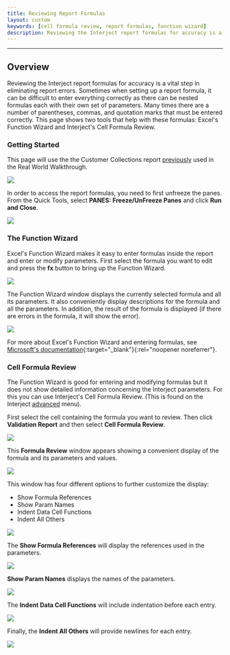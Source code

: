 ```yaml
---
title: Reviewing Report Formulas
layout: custom
keywords: [cell formula review, report formulas, function wizard]
description: Reviewing the Interject report formulas for accuracy is a vital step in eliminating report errors. This page shows two tools that help with these formulas&#58; Excel's Function Wizard and Interject's Cell Formula Review.
---
```

* * *

## Overview

Reviewing the Interject report formulas for accuracy is a vital step in eliminating report errors. Sometimes when setting up a report formula, it can be difficult to enter everything correctly as there can be nested formulas each with their own set of parameters. Many times there are a number of parentheses, commas, and quotation marks that must be entered correctly. This page shows two tools that help with these formulas: Excel's Function Wizard and Interject's Cell Formula Review.

### Getting Started

This page will use the the Customer Collections report [previously](/wAbout/Customer-Aging.html) used in the Real World Walkthrough.

![](/images/FormulasReviews/InterjectCustomerCollections.png)
<br>

In order to access the report formulas, you need to first unfreeze the panes. From the Quick Tools, select **PANES: Freeze/UnFreeze Panes** and click **Run and Close**.

![](/images/FormulasReviews/Unfreeze.png)
<br>

### The Function Wizard

Excel's Function Wizard makes it easy to enter formulas inside the report and enter or modify parameters. First select the formula you want to edit and press the **fx** button to bring up the Function Wizard.

![](/images/FormulasReviews/SelectFX.png)
<br>

The Function Wizard window displays the currently selected formula and all its parameters. It also conveniently display descriptions for the formula and all the parameters. In addition, the result of the formula is displayed (if there are errors in the formula, it will show the error).

![](/images/FormulasReviews/FunctionWizard.png)
<br>

For more about Excel's Function Wizard and entering formulas, see [Microsoft's documentation](https://support.microsoft.com/en-au/office/using-functions-and-nested-functions-in-excel-formulas-3f4cf298-ded7-4f91-bc80-607533b65f02){:target="_blank"}{:rel="noopener noreferrer"}.

### Cell Formula Review

The Function Wizard is good for entering and modifying formulas but it does not show detailed information concerning the Interject parameters. For this you can use Interject's Cell Formula Review. (This is found on the Interject [advanced](/wGetStarted/INTERJECT-Ribbon-Menu-Items.html#advanced-menu-items) menu).

First select the cell containing the formula you want to review. Then click **Validation Report** and then select **Cell Formula Review**.

![](/images/FormulasReviews/SelectCellFormulaReview.png)
<br>

This **Formula Review** window appears showing a convenient display of the formula and its parameters and values.

![](/images/FormulasReviews/FormulaReviewWindow.png)
<br>

This window has four different options to further customize the display:

* Show Formula References
* Show Param Names
* Indent Data Cell Functions
* Indent All Others

![](/images/FormulasReviews/FormulaReviewOptions.png)
<br>

The **Show Formula References** will display the references used in the parameters.

![](/images/FormulasReviews/ShowReferences.png)
<br>

**Show Param Names** displays the names of the parameters.

![](/images/FormulasReviews/ShowParamNames.png)
<br>

The **Indent Data Cell Functions** will include indentation before each entry.

![](/images/FormulasReviews/IndentDataCellFunctions.png)
<br>

Finally, the **Indent All Others** will provide newlines for each entry.

![](/images/FormulasReviews/IndentAllOthers.png)
<br>
